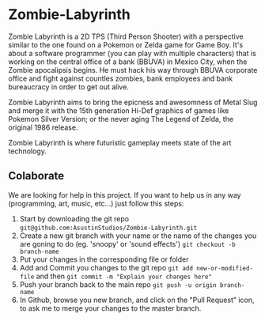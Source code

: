 Zombie-Labyrinth
================

Zombie Labyrinth is a 2D TPS (Third Person Shooter) with a perspective similar to the one found on a Pokemon or Zelda game for Game Boy. It's about a software programmer (you can play with multiple characters) that is working on the central office of a bank (BBUVA) in Mexico City, when the Zombie apocalipsis begins. He must hack his way through BBUVA corporate office and fight against countles zombies, bank employees and bank bureaucracy in order to get out alive.

Zombie Labyrinth aims to bring the epicness and awesomness of Metal Slug and merge it with the 15th generation Hi-Def graphics of games like Pokemon Silver Version; or the never aging The Legend of Zelda, the original 1986 release.

Zombie Labyrinth is where futuristic gameplay meets state of the art technology.

Colaborate
----------

We are looking for help in this project. If you want to help us in any way (programming, art, music, etc...) just follow this steps:

1. Start by downloading the git repo `git@github.com:AsustinStudios/Zombie-Labyrinth.git`
2. Create a new git branch with your name or the name of the changes you are goning to do (eg. 'snoopy' or 'sound effects') `git checkout -b branch-name`
3. Put your changes in the corresponding file or folder
4. Add and Commit you changes to the git repo `git add new-or-modified-file` and then `git commit -m "Explain your changes here"`
5. Push your branch back to the main repo `git push -u origin branch-name`
6. In Github, browse you new branch, and click on the "Pull Request" icon, to ask me to merge your changes to the master branch.
